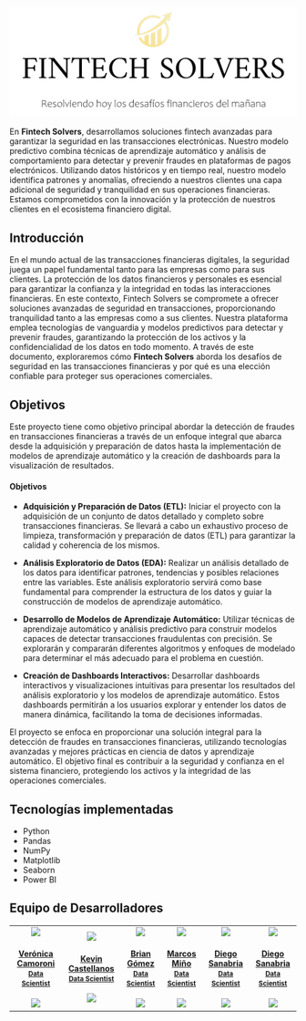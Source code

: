 <div style="text-align:center;" align="center">
  <img src="banner.png" alt="Banner de la empresa">
</div>
<p>En <strong>Fintech Solvers</strong>, desarrollamos soluciones fintech avanzadas para garantizar la seguridad en las transacciones electrónicas. Nuestro modelo predictivo combina técnicas de aprendizaje automático y análisis de comportamiento para detectar y prevenir fraudes en plataformas de pagos electrónicos. Utilizando datos históricos y en tiempo real, nuestro modelo identifica patrones y anomalías, ofreciendo a nuestros clientes una capa adicional de seguridad y tranquilidad en sus operaciones financieras. Estamos comprometidos con la innovación y la protección de nuestros clientes en el ecosistema financiero digital.</p>

<h2>Introducción</h2>

<p>En el mundo actual de las transacciones financieras digitales, la seguridad juega un papel fundamental tanto para las empresas como para sus clientes. La protección de los datos financieros y personales es esencial para garantizar la confianza y la integridad en todas las interacciones financieras. En este contexto, Fintech Solvers se compromete a ofrecer soluciones avanzadas de seguridad en transacciones, proporcionando tranquilidad tanto a las empresas como a sus clientes. Nuestra plataforma emplea tecnologías de vanguardia y modelos predictivos para detectar y prevenir fraudes, garantizando la protección de los activos y la confidencialidad de los datos en todo momento. A través de este documento, exploraremos cómo <strong>Fintech Solvers</strong> aborda los desafíos de seguridad en las transacciones financieras y por qué es una elección confiable para proteger sus operaciones comerciales.</p>

<h2>Objetivos</h2>

Este proyecto tiene como objetivo principal abordar la detección de fraudes en transacciones financieras a través de un enfoque integral que abarca desde la adquisición y preparación de datos hasta la implementación de modelos de aprendizaje automático y la creación de dashboards para la visualización de resultados.

#### Objetivos 

- **Adquisición y Preparación de Datos (ETL):**
  Iniciar el proyecto con la adquisición de un conjunto de datos detallado y completo sobre transacciones financieras. Se llevará a cabo un exhaustivo proceso de limpieza, transformación y preparación de datos (ETL) para garantizar la calidad y coherencia de los mismos.

- **Análisis Exploratorio de Datos (EDA):**
  Realizar un análisis detallado de los datos para identificar patrones, tendencias y posibles relaciones entre las variables. Este análisis exploratorio servirá como base fundamental para comprender la estructura de los datos y guiar la construcción de modelos de aprendizaje automático.

- **Desarrollo de Modelos de Aprendizaje Automático:**
  Utilizar técnicas de aprendizaje automático y análisis predictivo para construir modelos capaces de detectar transacciones fraudulentas con precisión. Se explorarán y compararán diferentes algoritmos y enfoques de modelado para determinar el más adecuado para el problema en cuestión.

- **Creación de Dashboards Interactivos:**
  Desarrollar dashboards interactivos y visualizaciones intuitivas para presentar los resultados del análisis exploratorio y los modelos de aprendizaje automático. Estos dashboards permitirán a los usuarios explorar y entender los datos de manera dinámica, facilitando la toma de decisiones informadas.

El proyecto se enfoca en proporcionar una solución integral para la detección de fraudes en transacciones financieras, utilizando tecnologías avanzadas y mejores prácticas en ciencia de datos y aprendizaje automático. El objetivo final es contribuir a la seguridad y confianza en el sistema financiero, protegiendo los activos y la integridad de las operaciones comerciales.</p>

<h2>Tecnologías implementadas</h2>

+ Python  
+ Pandas 
+ NumPy 
+ Matplotlib 
+ Seaborn 
+ Power BI

<h2>Equipo de Desarrolladores</h2>

<table align='center'>
  <tr>
    <td align='center'>
      <div>
        <a href="https://github.com/veronicamoroni" target="_blank" rel="author">
          <img width="120" src="https://avatars.githubusercontent.com/u/110561769?v=4"/>
        </a>
        <div>
          <a href="https://github.com/veronicamoroni" target="_blank" rel="author">
            <h4>Verónica Camoroni</br><small>Data Scientist</small></h4>
          </a>
        </div>
        <div>
          <a href="https://github.com/veronicamoroni" target="_blank">
            <img style='width:6rem' src="https://github.com/Briantahiel/Fintech/assets/72633519/fdbb64fe-676d-4c83-965f-11835c532333"/>
          </a>
        </div>
      </div>
    </td>
    <td align='center'>
      <div>
        <a href="https://github.com/kevincastellanos1" target="_blank" rel="author">
          <img width="120" src="https://avatars.githubusercontent.com/u/32087507?v=4"/>
        </a>
        <div>
          <a href="https://github.com/kevincastellanos1" target="_blank" rel="author">
            <h4>Kevin Castellanos</br><small>Data Scientist</small></h4>
          </a>
        </div>
        <div>
          <a href="https://github.com/kevincastellanos1" target="_blank">
            <img style='width:6rem' src="https://github.com/Briantahiel/Fintech/assets/72633519/fdbb64fe-676d-4c83-965f-11835c532333"/>
          </a>
        </div>
      </div>
    </td>
    <td align='center'>
      <div>
        <a href="https://github.com/Briantahiel" target="_blank" rel="author">
          <img width="120" src="https://avatars.githubusercontent.com/u/72633519?v=4"/>
        </a>
        <div>
          <a href="https://github.com/Briantahiel" target="_blank" rel="author">
            <h4>Brian Gómez </br><small>Data Scientist</small></h4>
          </a>
        </div>
        <div>
          <a href="https://github.com/Briantahiel" target="_blank">
            <img style='width:6rem' src="https://github.com/Briantahiel/Fintech/assets/72633519/fdbb64fe-676d-4c83-965f-11835c532333"/>
          </a>
        </div>
      </div>
    </td>
    <td align='center'>
      <div>
        <a href="https://github.com/Marki0" target="_blank" rel="author">
          <img width="120" src="https://avatars.githubusercontent.com/u/90218768?v=4"/>
        </a>
        <div>
          <a href="https://github.com/Marki0" target="_blank" rel="author">
            <h4>Marcos Miño</br><small>Data Scientist</small></h4>
          </a>
        </div>
        <div>
          <a href="https://github.com/Marki0" target="_blank">
            <img style='width:6rem' src="https://github.com/Briantahiel/Fintech/assets/72633519/fdbb64fe-676d-4c83-965f-11835c532333"/>
          </a>
        </div>
      </div>
    </td>
    <td align='center'>
      <div>
        <a href="https://github.com/sanabriadiego" target="_blank" rel="author">
          <img width="120" src="https://avatars.githubusercontent.com/u/69906031?v=4"/>
        </a>
        <div>
          <a href="https://github.com/sanabriadiego" target="_blank" rel="author">
            <h4>Diego Sanabria</br><small>Data Scientist</small></h4>
          </a>
        </div>
        <div>
          <a href="https://github.com/sanabriadiego" target="_blank">
            <img style='width:6rem' src="https://github.com/Briantahiel/Fintech/assets/72633519/fdbb64fe-676d-4c83-965f-11835c532333"/>
          </a>
        </div>
      </div>
    </td>
      <td align='center'>
      <div>
        <a href="https://github.com/MayraSierraAT" target="_blank" rel="author">
          <img width="120" src="https://avatars.githubusercontent.com/u/123905946?v=4"/>
        </a>
        <div>
          <a href="https://github.com/MayraSierraAT" target="_blank" rel="author">
            <h4>Diego Sanabria</br><small>Data Scientist</small></h4>
          </a>
        </div>
        <div>
          <a href="https://github.com/MayraSierraAT" target="_blank">
            <img style='width:6rem' src="https://github.com/Briantahiel/Fintech/assets/72633519/fdbb64fe-676d-4c83-965f-11835c532333"/>
          </a>
        </div>
      </div>
    </td>
  </tr>
</table>
